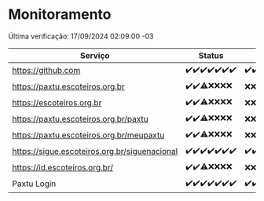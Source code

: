 # Monitoramento

Última verificação: 17/09/2024 02:09:00 -03

|Serviço|Status|Últimas 24h|
|---|---|---|
|https://github.com|<span title="2024-09-10: OK=23">✔️</span><span title="2024-09-11: OK=23">✔️</span><span title="2024-09-12: OK=23">✔️</span><span title="2024-09-13: OK=23">✔️</span><span title="2024-09-14: OK=23">✔️</span><span title="2024-09-15: OK=23">✔️</span><span title="2024-09-16: OK=4">✔️</span>|<span title="16/09/2024 02:09:00 -03 : 200">✔️</span><span title="16/09/2024 03:12:00 -03 : 200">✔️</span><span title="16/09/2024 04:08:00 -03 : 200">✔️</span><span title="16/09/2024 05:11:00 -03 : 200">✔️</span><span title="16/09/2024 06:09:00 -03 : 200">✔️</span><span title="16/09/2024 07:09:00 -03 : 200">✔️</span><span title="16/09/2024 08:07:00 -03 : 200">✔️</span><span title="16/09/2024 09:15:00 -03 : 200">✔️</span><span title="16/09/2024 10:17:00 -03 : 200">✔️</span><span title="16/09/2024 11:07:00 -03 : 200">✔️</span><span title="16/09/2024 12:08:00 -03 : 200">✔️</span><span title="16/09/2024 13:09:00 -03 : 200">✔️</span><span title="16/09/2024 14:07:00 -03 : 200">✔️</span><span title="16/09/2024 15:10:00 -03 : 200">✔️</span><span title="16/09/2024 16:06:00 -03 : 200">✔️</span><span title="16/09/2024 17:08:00 -03 : 200">✔️</span><span title="16/09/2024 18:07:00 -03 : 200">✔️</span><span title="16/09/2024 19:07:00 -03 : 200">✔️</span><span title="16/09/2024 20:07:00 -03 : 200">✔️</span><span title="16/09/2024 21:31:00 -03 : 200">✔️</span><span title="16/09/2024 22:42:00 -03 : 200">✔️</span><span title="16/09/2024 23:17:00 -03 : 200">✔️</span><span title="17/09/2024 00:08:00 -03 : 200">✔️</span><span title="17/09/2024 01:09:00 -03 : 200">✔️</span><span title="17/09/2024 02:09:00 -03 : 200">✔️</span>|
|https://paxtu.escoteiros.org.br|<span title="2024-09-10: OK=23">✔️</span><span title="2024-09-11: OK=23">✔️</span><span title="2024-09-12: OK=19, Falhas=4">⚠️</span><span title="2024-09-13: Falhas=23">❌</span><span title="2024-09-14: Falhas=23">❌</span><span title="2024-09-15: Falhas=23">❌</span><span title="2024-09-16: Falhas=4">❌</span>|<span title="16/09/2024 02:09:00 -03 : 403">❌</span><span title="16/09/2024 03:12:00 -03 : 403">❌</span><span title="16/09/2024 04:08:00 -03 : 403">❌</span><span title="16/09/2024 05:11:00 -03 : 403">❌</span><span title="16/09/2024 06:09:00 -03 : 403">❌</span><span title="16/09/2024 07:09:00 -03 : 403">❌</span><span title="16/09/2024 08:07:00 -03 : 403">❌</span><span title="16/09/2024 09:15:00 -03 : 403">❌</span><span title="16/09/2024 10:17:00 -03 : 403">❌</span><span title="16/09/2024 11:07:00 -03 : 403">❌</span><span title="16/09/2024 12:08:00 -03 : 403">❌</span><span title="16/09/2024 13:09:00 -03 : 403">❌</span><span title="16/09/2024 14:07:00 -03 : 403">❌</span><span title="16/09/2024 15:10:00 -03 : 403">❌</span><span title="16/09/2024 16:06:00 -03 : 403">❌</span><span title="16/09/2024 17:08:00 -03 : 403">❌</span><span title="16/09/2024 18:07:00 -03 : 403">❌</span><span title="16/09/2024 19:07:00 -03 : 403">❌</span><span title="16/09/2024 20:07:00 -03 : 403">❌</span><span title="16/09/2024 21:31:00 -03 : 403">❌</span><span title="16/09/2024 22:42:00 -03 : 403">❌</span><span title="16/09/2024 23:17:00 -03 : 403">❌</span><span title="17/09/2024 00:08:00 -03 : 403">❌</span><span title="17/09/2024 01:09:00 -03 : 403">❌</span><span title="17/09/2024 02:09:00 -03 : 403">❌</span>|
|https://escoteiros.org.br|<span title="2024-09-10: OK=23">✔️</span><span title="2024-09-11: OK=23">✔️</span><span title="2024-09-12: OK=19, Falhas=4">⚠️</span><span title="2024-09-13: Falhas=23">❌</span><span title="2024-09-14: Falhas=23">❌</span><span title="2024-09-15: Falhas=23">❌</span><span title="2024-09-16: Falhas=4">❌</span>|<span title="16/09/2024 02:09:00 -03 : 403">❌</span><span title="16/09/2024 03:12:00 -03 : 403">❌</span><span title="16/09/2024 04:08:00 -03 : 403">❌</span><span title="16/09/2024 05:11:00 -03 : 403">❌</span><span title="16/09/2024 06:09:00 -03 : 403">❌</span><span title="16/09/2024 07:09:00 -03 : 403">❌</span><span title="16/09/2024 08:07:00 -03 : 403">❌</span><span title="16/09/2024 09:15:00 -03 : 403">❌</span><span title="16/09/2024 10:17:00 -03 : 403">❌</span><span title="16/09/2024 11:07:00 -03 : 403">❌</span><span title="16/09/2024 12:08:00 -03 : 403">❌</span><span title="16/09/2024 13:09:00 -03 : 403">❌</span><span title="16/09/2024 14:07:00 -03 : 403">❌</span><span title="16/09/2024 15:10:00 -03 : 403">❌</span><span title="16/09/2024 16:06:00 -03 : 403">❌</span><span title="16/09/2024 17:08:00 -03 : 403">❌</span><span title="16/09/2024 18:07:00 -03 : 403">❌</span><span title="16/09/2024 19:07:00 -03 : 403">❌</span><span title="16/09/2024 20:07:00 -03 : 403">❌</span><span title="16/09/2024 21:31:00 -03 : 403">❌</span><span title="16/09/2024 22:42:00 -03 : 403">❌</span><span title="16/09/2024 23:17:00 -03 : 403">❌</span><span title="17/09/2024 00:08:00 -03 : 403">❌</span><span title="17/09/2024 01:09:00 -03 : 403">❌</span><span title="17/09/2024 02:09:00 -03 : 403">❌</span>|
|https://paxtu.escoteiros.org.br/paxtu|<span title="2024-09-10: OK=23">✔️</span><span title="2024-09-11: OK=23">✔️</span><span title="2024-09-12: OK=19, Falhas=4">⚠️</span><span title="2024-09-13: Falhas=23">❌</span><span title="2024-09-14: Falhas=23">❌</span><span title="2024-09-15: Falhas=23">❌</span><span title="2024-09-16: Falhas=4">❌</span>|<span title="16/09/2024 02:09:00 -03 : 403">❌</span><span title="16/09/2024 03:12:00 -03 : 403">❌</span><span title="16/09/2024 04:08:00 -03 : 403">❌</span><span title="16/09/2024 05:11:00 -03 : 403">❌</span><span title="16/09/2024 06:09:00 -03 : 403">❌</span><span title="16/09/2024 07:09:00 -03 : 403">❌</span><span title="16/09/2024 08:07:00 -03 : 403">❌</span><span title="16/09/2024 09:15:00 -03 : 403">❌</span><span title="16/09/2024 10:17:00 -03 : 403">❌</span><span title="16/09/2024 11:07:00 -03 : 403">❌</span><span title="16/09/2024 12:08:00 -03 : 403">❌</span><span title="16/09/2024 13:09:00 -03 : 403">❌</span><span title="16/09/2024 14:07:00 -03 : 403">❌</span><span title="16/09/2024 15:10:00 -03 : 403">❌</span><span title="16/09/2024 16:06:00 -03 : 403">❌</span><span title="16/09/2024 17:08:00 -03 : 403">❌</span><span title="16/09/2024 18:07:00 -03 : 403">❌</span><span title="16/09/2024 19:07:00 -03 : 403">❌</span><span title="16/09/2024 20:07:00 -03 : 403">❌</span><span title="16/09/2024 21:31:00 -03 : 403">❌</span><span title="16/09/2024 22:42:00 -03 : 403">❌</span><span title="16/09/2024 23:17:00 -03 : 403">❌</span><span title="17/09/2024 00:08:00 -03 : 403">❌</span><span title="17/09/2024 01:09:00 -03 : 403">❌</span><span title="17/09/2024 02:09:00 -03 : 403">❌</span>|
|https://paxtu.escoteiros.org.br/meupaxtu|<span title="2024-09-10: OK=23">✔️</span><span title="2024-09-11: OK=23">✔️</span><span title="2024-09-12: OK=19, Falhas=4">⚠️</span><span title="2024-09-13: Falhas=23">❌</span><span title="2024-09-14: Falhas=23">❌</span><span title="2024-09-15: Falhas=23">❌</span><span title="2024-09-16: Falhas=4">❌</span>|<span title="16/09/2024 02:09:00 -03 : 403">❌</span><span title="16/09/2024 03:12:00 -03 : 403">❌</span><span title="16/09/2024 04:08:00 -03 : 403">❌</span><span title="16/09/2024 05:11:00 -03 : 403">❌</span><span title="16/09/2024 06:09:00 -03 : 403">❌</span><span title="16/09/2024 07:09:00 -03 : 403">❌</span><span title="16/09/2024 08:07:00 -03 : 403">❌</span><span title="16/09/2024 09:15:00 -03 : 403">❌</span><span title="16/09/2024 10:17:00 -03 : 403">❌</span><span title="16/09/2024 11:07:00 -03 : 403">❌</span><span title="16/09/2024 12:08:00 -03 : 403">❌</span><span title="16/09/2024 13:09:00 -03 : 403">❌</span><span title="16/09/2024 14:07:00 -03 : 403">❌</span><span title="16/09/2024 15:10:00 -03 : 403">❌</span><span title="16/09/2024 16:06:00 -03 : 403">❌</span><span title="16/09/2024 17:08:00 -03 : 403">❌</span><span title="16/09/2024 18:07:00 -03 : 403">❌</span><span title="16/09/2024 19:07:00 -03 : 403">❌</span><span title="16/09/2024 20:07:00 -03 : 403">❌</span><span title="16/09/2024 21:31:00 -03 : 403">❌</span><span title="16/09/2024 22:42:00 -03 : 403">❌</span><span title="16/09/2024 23:17:00 -03 : 403">❌</span><span title="17/09/2024 00:08:00 -03 : 403">❌</span><span title="17/09/2024 01:09:00 -03 : 403">❌</span><span title="17/09/2024 02:09:00 -03 : 403">❌</span>|
|https://sigue.escoteiros.org.br/siguenacional|<span title="2024-09-10: OK=23">✔️</span><span title="2024-09-11: OK=23">✔️</span><span title="2024-09-12: OK=23">✔️</span><span title="2024-09-13: OK=23">✔️</span><span title="2024-09-14: OK=23">✔️</span><span title="2024-09-15: OK=23">✔️</span><span title="2024-09-16: OK=4">✔️</span>|<span title="16/09/2024 02:09:00 -03 : 200">✔️</span><span title="16/09/2024 03:12:00 -03 : 200">✔️</span><span title="16/09/2024 04:08:00 -03 : 200">✔️</span><span title="16/09/2024 05:11:00 -03 : 200">✔️</span><span title="16/09/2024 06:09:00 -03 : 200">✔️</span><span title="16/09/2024 07:09:00 -03 : 200">✔️</span><span title="16/09/2024 08:07:00 -03 : 200">✔️</span><span title="16/09/2024 09:15:00 -03 : 200">✔️</span><span title="16/09/2024 10:17:00 -03 : 200">✔️</span><span title="16/09/2024 11:07:00 -03 : 200">✔️</span><span title="16/09/2024 12:08:00 -03 : 200">✔️</span><span title="16/09/2024 13:09:00 -03 : 200">✔️</span><span title="16/09/2024 14:07:00 -03 : 200">✔️</span><span title="16/09/2024 15:10:00 -03 : 200">✔️</span><span title="16/09/2024 16:06:00 -03 : 200">✔️</span><span title="16/09/2024 17:08:00 -03 : 200">✔️</span><span title="16/09/2024 18:07:00 -03 : 200">✔️</span><span title="16/09/2024 19:07:00 -03 : 200">✔️</span><span title="16/09/2024 20:07:00 -03 : 200">✔️</span><span title="16/09/2024 21:31:00 -03 : 200">✔️</span><span title="16/09/2024 22:42:00 -03 : 200">✔️</span><span title="16/09/2024 23:17:00 -03 : 200">✔️</span><span title="17/09/2024 00:08:00 -03 : 200">✔️</span><span title="17/09/2024 01:09:00 -03 : 200">✔️</span><span title="17/09/2024 02:09:00 -03 : 200">✔️</span>|
|https://id.escoteiros.org.br/|<span title="2024-09-10: OK=23">✔️</span><span title="2024-09-11: OK=23">✔️</span><span title="2024-09-12: OK=19, Falhas=4">⚠️</span><span title="2024-09-13: Falhas=23">❌</span><span title="2024-09-14: Falhas=23">❌</span><span title="2024-09-15: Falhas=23">❌</span><span title="2024-09-16: Falhas=4">❌</span>|<span title="16/09/2024 02:09:00 -03 : 403">❌</span><span title="16/09/2024 03:12:00 -03 : 403">❌</span><span title="16/09/2024 04:08:00 -03 : 403">❌</span><span title="16/09/2024 05:11:00 -03 : 403">❌</span><span title="16/09/2024 06:09:00 -03 : 403">❌</span><span title="16/09/2024 07:09:00 -03 : 403">❌</span><span title="16/09/2024 08:07:00 -03 : 403">❌</span><span title="16/09/2024 09:15:00 -03 : 403">❌</span><span title="16/09/2024 10:17:00 -03 : 403">❌</span><span title="16/09/2024 11:07:00 -03 : 403">❌</span><span title="16/09/2024 12:08:00 -03 : 403">❌</span><span title="16/09/2024 13:09:00 -03 : 403">❌</span><span title="16/09/2024 14:07:00 -03 : 403">❌</span><span title="16/09/2024 15:10:00 -03 : 403">❌</span><span title="16/09/2024 16:06:00 -03 : 403">❌</span><span title="16/09/2024 17:08:00 -03 : 403">❌</span><span title="16/09/2024 18:07:00 -03 : 403">❌</span><span title="16/09/2024 19:07:00 -03 : 403">❌</span><span title="16/09/2024 20:07:00 -03 : 403">❌</span><span title="16/09/2024 21:31:00 -03 : 403">❌</span><span title="16/09/2024 22:42:00 -03 : 403">❌</span><span title="16/09/2024 23:17:00 -03 : 403">❌</span><span title="17/09/2024 00:08:00 -03 : 403">❌</span><span title="17/09/2024 01:09:00 -03 : 403">❌</span><span title="17/09/2024 02:09:00 -03 : 403">❌</span>|
|Paxtu Login|<span title="2024-09-10: OK=23">✔️</span><span title="2024-09-11: OK=23">✔️</span><span title="2024-09-12: OK=23">✔️</span><span title="2024-09-13: OK=23">✔️</span><span title="2024-09-14: OK=23">✔️</span><span title="2024-09-15: OK=23">✔️</span><span title="2024-09-16: OK=4">✔️</span>|<span title="16/09/2024 02:09:00 -03 : 200">✔️</span><span title="16/09/2024 03:12:00 -03 : 200">✔️</span><span title="16/09/2024 04:08:00 -03 : 200">✔️</span><span title="16/09/2024 05:11:00 -03 : 200">✔️</span><span title="16/09/2024 06:09:00 -03 : 200">✔️</span><span title="16/09/2024 07:09:00 -03 : 200">✔️</span><span title="16/09/2024 08:07:00 -03 : 200">✔️</span><span title="16/09/2024 09:15:00 -03 : 200">✔️</span><span title="16/09/2024 10:17:00 -03 : 200">✔️</span><span title="16/09/2024 11:07:00 -03 : 200">✔️</span><span title="16/09/2024 12:08:00 -03 : 200">✔️</span><span title="16/09/2024 13:09:00 -03 : 200">✔️</span><span title="16/09/2024 14:07:00 -03 : 200">✔️</span><span title="16/09/2024 15:10:00 -03 : 200">✔️</span><span title="16/09/2024 16:06:00 -03 : 200">✔️</span><span title="16/09/2024 17:08:00 -03 : 200">✔️</span><span title="16/09/2024 18:07:00 -03 : 200">✔️</span><span title="16/09/2024 19:07:00 -03 : 200">✔️</span><span title="16/09/2024 20:07:00 -03 : 200">✔️</span><span title="16/09/2024 21:31:00 -03 : 200">✔️</span><span title="16/09/2024 22:42:00 -03 : 200">✔️</span><span title="16/09/2024 23:17:00 -03 : 200">✔️</span><span title="17/09/2024 00:08:00 -03 : 200">✔️</span><span title="17/09/2024 01:09:00 -03 : 200">✔️</span><span title="17/09/2024 02:09:00 -03 : 200">✔️</span>|
